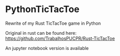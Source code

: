 # PythonTicTacToe
Rewrite of my Rust TicTacToe game in Python

Original in rust can be found here: https://github.com/TrabalhosPUCPR/Rust-TicTacToe

An jupyter notebook version is available
